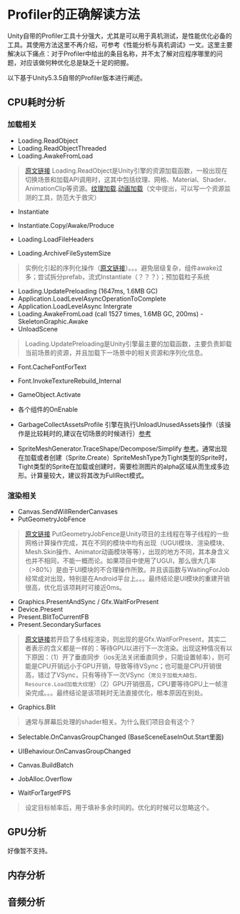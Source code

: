 # Profiler的正确解读方法

Unity自带的Profiler工具十分强大，尤其是可以用于真机测试，是性能优化必备的工具。其使用方法这里不再介绍，可参考《性能分析与真机调试》一文。这里主要解决以下痛点：对于Profiler中给出的条目名称，并不太了解对应程序哪里的问题，对应该做何种优化总是缺乏十足的把握。

以下基于Unity5.3.5自带的Profiler版本进行阐述。

## CPU耗时分析
###  加载相关
- Loading.ReadObject
 - Loading.ReadObjectThreaded
 - Loading.AwakeFromLoad
> [原文链接](https://zhuanlan.zhihu.com/p/23733044) Loading.ReadObject是Unity引擎的资源加载函数，一般出现在切换场景和加载API调用时，这其中包括纹理、网格、Material、Shader、AnimationClip等资源。[纹理加载](https://blog.uwa4d.com/archives/LoadingPerformance_Texture.html).[动画加载](https://blog.uwa4d.com/archives/Loading_AnimationClip.html)（文中提出，可以写一个资源监测的工具，防范大于救灾）

- Instantiate
 - Instantiate.Copy/Awake/Produce

- Loading.LoadFileHeaders
 - Loading.ArchiveFileSystemSize
> 实例化引起的序列化操作（[原文链接](http://uwa-download.oss-cn-beijing.aliyuncs.com/uwa4d.com/%E5%A4%A7%E8%A7%84%E6%A8%A1%E5%9C%BA%E6%99%AF%E7%9A%84%E8%B5%84%E6%BA%90%E6%8B%86%E5%88%86%E5%92%8C%E5%8A%A8%E6%80%81%E5%8A%A0%E8%BD%BD-%E4%B8%8A%E6%B5%B720161126.pdf)）。。。避免层级复杂，组件awake过多；尝试拆分prefab，流式Instantiate（？？？）；预加载粒子系统



- Loading.UpdatePreloading  (1647ms, 1.6MB GC)
 - Application.LoadLevelAsyncOperationToComplete
  - Application.LoadLevelAsync Intergrate
   - Loading.AwakeFromLoad  (call 1527 times, 1.6MB GC, 200ms)
    - SkeletonGraphic.Awake
   - UnloadScene
> Loading.UpdatePreloading是Unity引擎最主要的加载函数，主要负责卸载当前场景的资源，并且加载下一场景中的相关资源和序列化信息。


- Font.CacheFontForText
 - Font.InvokeTextureRebuild_Internal

- GameObject.Activate
 - 各个组件的OnEnable

- GarbageCollectAssetsProfile
引擎在执行UnloadUnusedAssets操作（该操作是比较耗时的,建议在切场景的时候进行）[参考](http://www.gad.qq.com/article/detail/11394)

- SpriteMeshGenerator.TraceShape/Decompose/Simplify
[参考](https://blog.uwa4d.com/archives/TechSharing_66.html)。通常出现在加载或者创建（Sprite.Create）SpriteMeshType为Tight类型的Sprite时，Tight类型的Sprite在加载或创建时，需要检测图片的alpha区域从而生成多边形。计算量较大，建议将其改为FullRect模式。

### 渲染相关
- Canvas.SendWillRenderCanvases
- PutGeometryJobFence
> [原文链接](https://blog.uwa4d.com/archives/1809.html) PutGeometryJobFence是Unity项目的主线程在等子线程的一些网格计算操作完成，其在不同的模块中均有出现（UGUI模块、渲染模块、Mesh.Skin操作、Animator动画模块等等），出现的地方不同，其本身含义也并不相同，不能一概而论。如果项目中使用了UGUI，那么很大几率（>80%）是由于UI模块的不合理操作所致。并且该函数与WaitingForJob经常成对出现，特别是在Android平台上。。。最终结论是UI模块的重建开销很高，优化后该项耗时可接近0ms。

- Graphics.PresentAndSync / Gfx.WaitForPresent
 - Device.Present
  - Present.BlitToCurrentFB
  - Present.SecondarySurfaces
> [原文链接](http://blog.sina.com.cn/s/blog_155a1f2470102wa88.html)若开启了多线程渲染，则出现的是Gfx.WaitForPresent，其实二者表示的含义都是一样的：等待GPU以进行下一次渲染。出现这种情况有以下原因：（1）开了垂直同步（ios无法关闭垂直同步，只能设置帧率），则可能是CPU开销远小于GPU开销，导致等待VSync；也可能是CPU开销很高，错过了VSync，只有等待下一次VSync（`常见于加载大AB包，Resource.Load加载大纹理`）（2）GPU开销很高，CPU要等待GPU上一帧渲染完成。。。最终结论是该项耗时无法直接优化，根本原因在别处。

- Graphics.Blit
> 通常与屏幕后处理的shader相关。为什么我们项目会有这个？

- Selectable.OnCanvasGroupChanged (BaseSceneEaseInOut.Start里面)

- UIBehaviour.OnCanvasGroupChanged

- Canvas.BuildBatch
 - JobAlloc.Overflow

- WaitForTargetFPS
> 设定目标帧率后，用于填补多余时间的。优化的时候可以忽略这个。

## GPU分析
好像暂不支持。


## 内存分析

## 音频分析